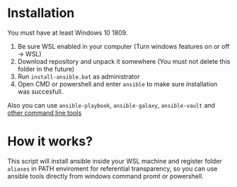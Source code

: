 # Installation

You must have at least Windows 10 1809.

1. Be sure WSL enabled in your computer (Turn windows features on or off -> WSL)
2. Download repository and unpack it somewhere (You must not delete this folder in the future)
3. Run `install-ansible.bat` as administrator
4. Open CMD or powershell and enter `ansible` to make sure installation was succesfull.

Also you can use `ansible-playbook`, `ansible-galaxy`, `ansible-vault` and [other command line tools](https://docs.ansible.com/ansible/2.4/command_line_tools.html)

# How it works?
 
This script will install ansible inside your WSL machine and register folder `aliases` in PATH enviroment for referential transparency, so you can use ansible tools directly from windows command promt or powershell.
